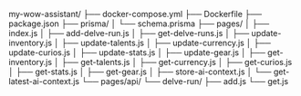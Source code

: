 my-wow-assistant/
├── docker-compose.yml
├── Dockerfile
├── package.json
├── prisma/
│   └── schema.prisma
├── pages/
│   ├── index.js
│   ├── add-delve-run.js
│   ├── get-delve-runs.js
│   ├── update-inventory.js
│   ├── update-talents.js
│   ├── update-currency.js
│   ├── update-curios.js
│   ├── update-stats.js
│   ├── update-gear.js
│   ├── get-inventory.js
│   ├── get-talents.js
│   ├── get-currency.js
│   ├── get-curios.js
│   ├── get-stats.js
│   ├── get-gear.js
│   ├── store-ai-context.js
│   └── get-latest-ai-context.js
└── pages/api/
    └── delve-run/
         ├── add.js
         └── get.js
